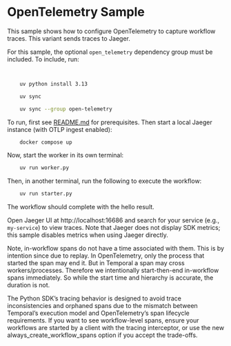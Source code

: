 # OpenTelemetry Sample

This sample shows how to configure OpenTelemetry to capture workflow traces. This variant sends traces to Jaeger.

For this sample, the optional `open_telemetry` dependency group must be included. To include, run:
```bash


    uv python install 3.13

    uv sync

    uv sync --group open-telemetry
```

To run, first see [README.md](../README.md) for prerequisites. Then start a local Jaeger instance (with OTLP ingest enabled):
```bash
    docker compose up
```
Now, start the worker in its own terminal:
```bash
    uv run worker.py
```
Then, in another terminal, run the following to execute the workflow:
```bash
    uv run starter.py
```
The workflow should complete with the hello result.

Open Jaeger UI at http://localhost:16686 and search for your service (e.g., `my-service`) to view traces. Note that Jaeger does not display SDK metrics; this sample disables metrics when using Jaeger directly.

Note, in-workflow spans do not have a time associated with them. This is by intention since due to replay. In OpenTelemetry, only the process that started the span may end it. But in Temporal a span may cross workers/processes. Therefore we intentionally start-then-end in-workflow spans immediately. So while the start time and hierarchy is accurate, the duration is not.

The Python SDK’s tracing behavior is designed to avoid trace inconsistencies and orphaned spans due to the mismatch between Temporal’s execution model and OpenTelemetry’s span lifecycle requirements. If you want to see workflow-level spans, ensure your workflows are started by a client with the tracing interceptor, or use the new always_create_workflow_spans option if you accept the trade-offs.
